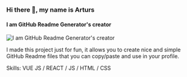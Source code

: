 ### Hi there 👋, my name is Arturs
#### I am GitHub Readme Generator's creator
![I am GitHub Readme Generator's creator](https://i.ibb.co/CwkHQZk/new-banner.png)

I made this project just for fun, it allows you to create nice and simple GitHub Readme files that you can copy/paste and use in your profile.

Skills: VUE JS / REACT / JS / HTML / CSS

